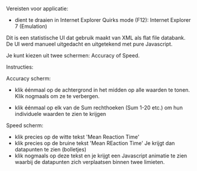 Vereisten voor applicatie:
- dient te draaien in Internet Explorer Quirks mode (F12): Internet Explorer 7 (Emulation)

Dit is een statistische UI dat gebruik maakt van XML als flat file databank.
De UI werd manueel uitgedacht en uitgetekend met pure Javascript.

Je kunt kiezen uit twee schermen: Accuracy of Speed.

Instructies:

Accuracy scherm:

- klik éénmaal op de achtergrond in het midden op alle waarden te tonen. Klik nogmaals om ze te verbergen.

- klik éénmaal op elk van de Sum rechthoeken (Sum 1-20 etc.) om hun individuele waarden te zien te krijgen

Speed scherm: 

- klik precies op de witte tekst 'Mean Reaction Time'
- klik precies op de bruine tekst 'Mean REaction Time'
Je krijgt dan datapunten te zien (bolletjes)
- klik nogmaals op deze tekst en je krijgt een Javascript animatie te zien waarbij de datapunten zich verplaatsen binnen twee limieten.
